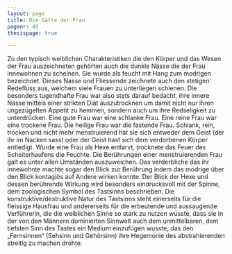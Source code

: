 ```yaml
---
layout: page
title: Die Säfte der Frau
pagenr: 49
thesispage: true

---
```

Zu den typisch weiblichen Charakteristiken die den Körper und das Wesen der Frau auszeichneten gehörten auch die dunkle Nässe die der Frau innewohnen zu  scheinen. Sie wurde als feucht mit Hang zum modrigen bezeichnet. Dieses Nasse und Fliessende zeichnete auch den stetigen Redefluss aus, welchem viele Frauen zu unterliegen schienen. Die besonders tugendhafte Frau war also stets darauf bedacht, ihre innere Nässe mittels einer strikten Diät auszutrocknen um damit nicht nur ihren ungezügelten Appetit zu hemmen, sondern auch um ihre Redseligkeit zu unterdrücken. Eine gute Frau war eine schlanke Frau. Eine reine Frau war eine trockene Frau. Die heilige Frau war die fastende Frau. Schlank, rein, trocken und nicht mehr menstruierend hat sie sich entweder dem Geist (der ihr im Nacken sass) oder der Geist hast sich dem verdorbenen Körper entledigt. Wurde eine Frau als Hexe entlarvt, trocknete das Feuer des Scheiterhaufens die Feuchte. Die Berührungen einer menstruierenden Frau galt es unter allen Umständen auszuweichen. Das verderbliche das ihr innewohnte machte sogar den Blick zur Berührung indem das modrige über den Blick kontagiös auf Andere wirken konnte. Der Blick der Hexe und dessen berührende Wirkung wird besonders eindrucksvoll mit der Spinne,  dem zoologischen Symbol des Tastsinns beschrieben. Die konstruktive/destruktive Natur des Tastsinns steht einerseits für die fleissige Hausfrau und andererseits für die erbeutende und aussaugende Verführerin, die die weiblichen Sinne so stark zu nutzen wusste, dass sie in der von den Männern dominierten Sinnwelt auch dem unmittelbaren, dem tiefsten Sinn des Tastes ein Medium einzufügen wusste, das den „Fernsinnen“  (Sehsinn und Gehörsinn) ihre Hegemonie des abstrahierenden streitig zu machen drohte.
